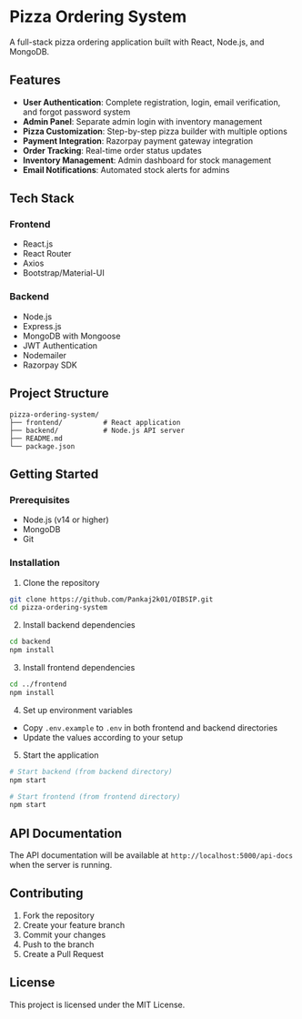 # Pizza Ordering System

A full-stack pizza ordering application built with React, Node.js, and MongoDB.

## Features

- **User Authentication**: Complete registration, login, email verification, and forgot password system
- **Admin Panel**: Separate admin login with inventory management
- **Pizza Customization**: Step-by-step pizza builder with multiple options
- **Payment Integration**: Razorpay payment gateway integration
- **Order Tracking**: Real-time order status updates
- **Inventory Management**: Admin dashboard for stock management
- **Email Notifications**: Automated stock alerts for admins

## Tech Stack

### Frontend
- React.js
- React Router
- Axios
- Bootstrap/Material-UI

### Backend
- Node.js
- Express.js
- MongoDB with Mongoose
- JWT Authentication
- Nodemailer
- Razorpay SDK

## Project Structure

```
pizza-ordering-system/
├── frontend/          # React application
├── backend/           # Node.js API server
├── README.md
└── package.json
```

## Getting Started

### Prerequisites
- Node.js (v14 or higher)
- MongoDB
- Git

### Installation

1. Clone the repository
```bash
git clone https://github.com/Pankaj2k01/OIBSIP.git
cd pizza-ordering-system
```

2. Install backend dependencies
```bash
cd backend
npm install
```

3. Install frontend dependencies
```bash
cd ../frontend
npm install
```

4. Set up environment variables
- Copy `.env.example` to `.env` in both frontend and backend directories
- Update the values according to your setup

5. Start the application
```bash
# Start backend (from backend directory)
npm start

# Start frontend (from frontend directory)
npm start
```

## API Documentation

The API documentation will be available at `http://localhost:5000/api-docs` when the server is running.

## Contributing

1. Fork the repository
2. Create your feature branch
3. Commit your changes
4. Push to the branch
5. Create a Pull Request

## License

This project is licensed under the MIT License.